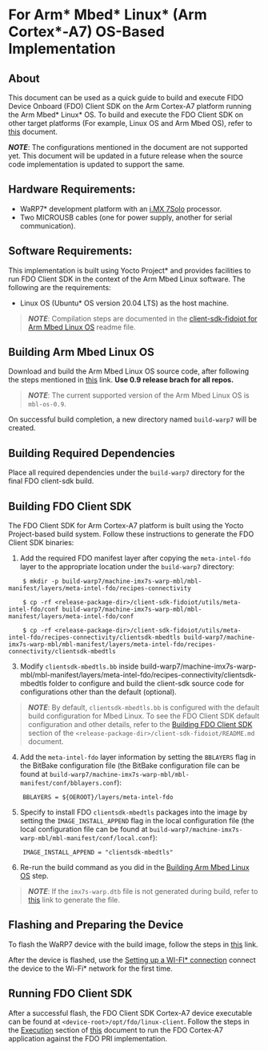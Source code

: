 # For Arm* Mbed* Linux* (Arm Cortex*-A7) OS-Based Implementation
## About

This document can be used as a quick guide to build and execute FIDO Device Onboard (FDO) Client SDK on the Arm Cortex-A7 platform running the Arm Mbed* Linux* OS. To build and execute the FDO Client SDK on other target platforms (For example, Linux OS and Arm Mbed OS), refer to [this](setup.md) document.

***NOTE***: The configurations mentioned in the document are not supported yet. This document will be updated in a future release when the source code implementation is updated to support the same.

## Hardware Requirements:
- WaRP7* development platform with an [i.MX 7Solo](https://www.nxp.com/products/processors-and-microcontrollers/arm-based-processors-and-mcus/i.mx-applications-processors/i.mx-7-processors/i.mx-7solo-processors-heterogeneous-processing-with-arm-cortex-a7-and-cortex-m4-cores:i.MX7S) processor.
- Two MICROUSB cables (one for power supply, another for serial communication).

## Software Requirements:
This implementation is built using Yocto Project* and provides facilities to run FDO Client SDK in the context of the Arm Mbed Linux software. The following are the requirements:

- Linux OS (Ubuntu* OS version 20.04 LTS) as the host machine.

> ***NOTE***: Compilation steps are documented in the [ client-sdk-fidoiot for Arm Mbed Linux OS](mbed_linux.md) readme file.

## Building Arm Mbed Linux OS
Download and build the Arm Mbed Linux OS source code, after following the steps mentioned in [this](https://github.com/ARMmbed/mbl-docs/tree/v0.9/Docs) link. **Use 0.9 release brach for all repos.**

> ***NOTE***: The current supported version of the Arm Mbed Linux OS is `mbl-os-0.9`.

On successful build completion, a new directory named `build-warp7` will be created.

## Building Required Dependencies
Place all required dependencies under the `build-warp7` directory for the final FDO client-sdk build.

## Building FDO Client SDK
The FDO Client SDK for Arm Cortex-A7 platform is built using the Yocto Project-based build system. Follow these instructions to generate the FDO Client SDK binaries:

1. Add the required FDO manifest layer after copying the `meta-intel-fdo` layer to the appropriate location under the `build-warp7` directory:
```shell
	$ mkdir -p build-warp7/machine-imx7s-warp-mbl/mbl-manifest/layers/meta-intel-fdo/recipes-connectivity
	
	$ cp -rf <release-package-dir>/client-sdk-fidoiot/utils/meta-intel-fdo/conf build-warp7/machine-imx7s-warp-mbl/mbl-manifest/layers/meta-intel-fdo/conf
	
	$ cp -rf <release-package-dir>/client-sdk-fidoiot/utils/meta-intel-fdo/recipes-connectivity/clientsdk-mbedtls build-warp7/machine-imx7s-warp-mbl/mbl-manifest/layers/meta-intel-fdo/recipes-connectivity/clientsdk-mbedtls
```

3. Modify `clientsdk-mbedtls.bb` inside build-warp7/machine-imx7s-warp-mbl/mbl-manifest/layers/meta-intel-fdo/recipes-connectivity/clientsdk-mbedtls folder to configure and build the client-sdk source code for configurations other than the default (optional).

>***NOTE***: By default, `clientsdk-mbedtls.bb` is configured with the default build configuration for Mbed Linux. To see the FDO Client SDK default configuration and other details, refer to the [Building  FDO Client SDK](build_conf.md) section of the `<release-package-dir>/client-sdk-fidoiot/README.md` document.

4. Add the `meta-intel-fdo` layer information by setting the `BBLAYERS` flag in the BitBake configuration file (the BitBake configuration file can be found at `build-warp7/machine-imx7s-warp-mbl/mbl-manifest/conf/bblayers.conf`):

```shell
    BBLAYERS = ${OEROOT}/layers/meta-intel-fdo
```

5. Specify to install FDO `clientsdk-mbedtls` packages into the image by setting the `IMAGE_INSTALL_APPEND` flag in the local configuration file (the local configuration file can be found at `build-warp7/machine-imx7s-warp-mbl/mbl-manifest/conf/local.conf`):

```shell
    IMAGE_INSTALL_APPEND = "clientsdk-mbedtls"
```

6. Re-run the build command as you did in the [Building Arm Mbed Linux OS](#building-mbed-linux) step.
> ***NOTE***: If the `imx7s-warp.dtb` file is not generated during build, refer to [this](https://github.com/WaRP7/linux-fslc/) link to generate the file.

## Flashing and Preparing the Device

To flash the WaRP7 device with the build image, follow the steps in [this](https://os.mbed.com/docs/mbed-linux-os/v0.6/first-image/warp7-devices.html) link.

After the device is flashed, use the [Setting up a WI-FI* connection](https://github.com/ARMmbed/mbl-docs/blob/v0.9/Docs/install_mbl_on_device/connect_network_and_pelion/connect_network.md) connect the device to the Wi-Fi* network for the first time.

## Running FDO Client SDK
After a successful flash, the  FDO Client SDK Cortex-A7 device executable can be found at `<device-root>/opt/fdo/linux-client`. Follow the steps in the [Execution](./linux.md#run_linux_fdo) section of [this](./linux.md) document to run the FDO Cortex-A7 application against the FDO PRI implementation.
